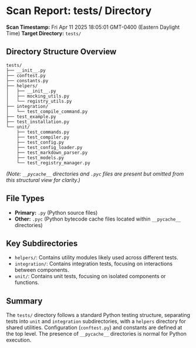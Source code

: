 # Scan Report: tests/ Directory

**Scan Timestamp:** Fri Apr 11 2025 18:05:01 GMT-0400 (Eastern Daylight Time)
**Target Directory:** `tests/`

## Directory Structure Overview

```
tests/
├── __init__.py
├── conftest.py
├── constants.py
├── helpers/
│   ├── __init__.py
│   ├── mocking_utils.py
│   └── registry_utils.py
├── integration/
│   └── test_compile_command.py
├── test_example.py
├── test_installation.py
└── unit/
    ├── test_commands.py
    ├── test_compiler.py
    ├── test_config.py
    ├── test_config_loader.py
    ├── test_markdown_parser.py
    ├── test_models.py
    └── test_registry_manager.py

```
*(Note: `__pycache__` directories and `.pyc` files are present but omitted from this structural view for clarity.)*

## File Types

*   **Primary:** `.py` (Python source files)
*   **Other:** `.pyc` (Python bytecode cache files located within `__pycache__` directories)

## Key Subdirectories

*   `helpers/`: Contains utility modules likely used across different tests.
*   `integration/`: Contains integration tests, focusing on interactions between components.
*   `unit/`: Contains unit tests, focusing on isolated components or functions.

## Summary

The `tests/` directory follows a standard Python testing structure, separating tests into `unit` and `integration` subdirectories, with a `helpers` directory for shared utilities. Configuration (`conftest.py`) and constants are defined at the top level. The presence of `__pycache__` directories is normal for Python execution.